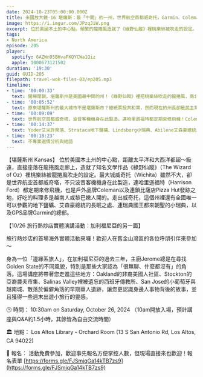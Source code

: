 ```yaml
---
date: 2024-10-23T05:00:00.000Z
title: 米國放大鏡-16 堪薩斯：最「中間」的一州，世界航空首都威奇托，Garmin、Coleman、Pizza Hut的發源地 (ep.205)
image: https://i.imgur.com/JPzqJiW.png
excerpt: 位於美國本土的中心點，頻繁的龍捲風造就了《綠野仙蹤》裡桃樂絲被吹走的設定。最大城威奇托是世界航空首都威奇塔，也是戶外品牌Coleman以及連鎖比薩店Pizza Hut發跡之地。這個州裡還有全國唯一可以參觀的地下鹽礦、艾森豪總統的長眠之處、連瑞典國王都來朝聖的小瑞典，以及GPS品牌Garmin的總部。
tags:
- North America
episode: 205
player:
  spotify: 6AZWn95BHvaFKQYCWa1Qiz
  apple: 1000673121502
duration: '19:30'
guid: GUID-205
filepath: travel-wok-files-03/ep205.mp3
timeline:
- time: '00:00:33'
  text: 開場閒聊，堪薩斯州是美國最中間的州！《綠野仙蹤》裡把桃樂絲吹走的龍捲風，南北戰爭前最後加入聯邦的州
- time: '00:05:52'
  text: 原來堪薩斯州的最大城市不是堪薩斯市？總統票投共和黨，然而現在的州長卻是民主黨，而且公投支持女性身體自主權
- time: '00:09:09'
  text: 世界航空首都威奇塔，波音客機機身在此製造，連哈里遜福特都定期來修飛機！Coleman、Pizza Hut起家厝，越南與黎巴嫩移民大城
- time: '00:14:37'
  text: Yoder艾米許聚落、Strataca地下鹽礦、Lindsborg小瑞典、Abilene艾森豪總統紀念地、Olathe Garmin總部
- time: '00:18:23'
  text: 不專業選情分析與結語
---
```

【堪薩斯州 Kansas】 位於美國本土州的中心點，距離太平洋和大西洋都超～級遠，直接座落在龍捲風走廊上，造就了知名文學作品《綠野仙蹤》（The Wizard of Oz）裡桃樂絲被龍捲風吹走的設定。最大城威奇托（Wichita）雖然不大，卻是世界航空首都威奇塔，不只波音客機機身在此製造，連哈里遜福特（Harrison Ford）都定期來修飛機，也是戶外品牌Coleman以及連鎖比薩店Pizza Hut發跡之地，好吃的料理多是越南人或黎巴嫩人開的。走出威奇托，這個州裡還有全國唯一可以參觀的地下鹽礦、艾森豪總統的長眠之處、連瑞典國王都來朝聖的小瑞典，以及GPS品牌Garmin的總部。

【10/26 旅行熱炒店實體演講活動：加利福尼亞的另一面】

旅行熱炒店的首場海外實體活動來囉！歡迎人在舊金山灣區的各位呼朋引伴來參加～

身為一位「邊緣系旅人」，在加利福尼亞的過去三年，主廚Jerome總是在尋找Golden State的不同風貌，特別是那些大家認為「很無聊、什麼都沒有」的角落。這場講座將帶著您走進這些地方：Oakland的非裔美國人社區、Stockton的亞裔農夫市集、Salinas Valley裡被遺忘的西班牙傳教所、San Jose的小葡萄牙與越南城、散落於偏僻角落的早期華人遺跡，讓您更認識身邊人事物背後的故事，並且獲得一些週末出遊小旅行的靈感。

🕒 時間： 10:30am on Saturday, October 26, 2024 （10am開放入場，預計講座與Q&A約1.5小時，其餘皆為自由交流時間）

🏛️ 地點： Los Altos Library - Orchard Room (13 S San Antonio Rd, Los Altos, CA 94022)

🎫 報名： 活動免費參加，歡迎事先報名方便掌控人數，但現場直接來也歡迎！報名表單 [https://forms.gle/FJSmjqGa14kTB7zs9](https://forms.gle/FJSmjqGa14kTB7zs9)
